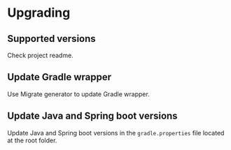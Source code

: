 # Upgrading

## Supported versions

Check project readme.

## Update Gradle wrapper

Use Migrate generator to update Gradle wrapper.

## Update Java and Spring boot versions

Update Java and Spring boot versions in the `gradle.properties` file located at the root folder.
